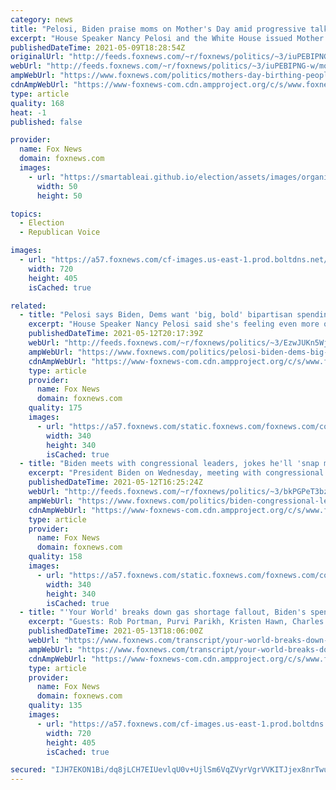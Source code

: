 ```yaml
---
category: news
title: "Pelosi, Biden praise moms on Mother's Day amid progressive talk of 'birthing people'"
excerpt: "House Speaker Nancy Pelosi and the White House issued Mother's Day messages on Sunday as some progressives use the term \"birthing people\" instead."
publishedDateTime: 2021-05-09T18:28:54Z
originalUrl: "http://feeds.foxnews.com/~r/foxnews/politics/~3/iuPEBIPNG-w/mothers-day-birthing-people-democrats-pelosi-cori-bush"
webUrl: "http://feeds.foxnews.com/~r/foxnews/politics/~3/iuPEBIPNG-w/mothers-day-birthing-people-democrats-pelosi-cori-bush"
ampWebUrl: "https://www.foxnews.com/politics/mothers-day-birthing-people-democrats-pelosi-cori-bush.amp"
cdnAmpWebUrl: "https://www-foxnews-com.cdn.ampproject.org/c/s/www.foxnews.com/politics/mothers-day-birthing-people-democrats-pelosi-cori-bush.amp"
type: article
quality: 168
heat: -1
published: false

provider:
  name: Fox News
  domain: foxnews.com
  images:
    - url: "https://smartableai.github.io/election/assets/images/organizations/foxnews.com-50x50.jpg"
      width: 50
      height: 50

topics:
  - Election
  - Republican Voice

images:
  - url: "https://a57.foxnews.com/cf-images.us-east-1.prod.boltdns.net/v1/static/694940094001/16b0dc99-e121-415c-b87d-2f890616897e/236da878-ceff-4311-976e-acb04b43505a/1280x720/match/720/405/image.jpg?ve=1&tl=1"
    width: 720
    height: 405
    isCached: true

related:
  - title: "Pelosi says Biden, Dems want 'big, bold' bipartisan spending bill"
    excerpt: "House Speaker Nancy Pelosi said she's feeling even more optimistic now about passing a \"big, bold\" spending bill this year after meeting with President Biden and congressional leadership at the White House."
    publishedDateTime: 2021-05-12T20:17:39Z
    webUrl: "http://feeds.foxnews.com/~r/foxnews/politics/~3/EzwJUKn5WjA/pelosi-biden-dems-big-bold-bipartisan-bill"
    ampWebUrl: "https://www.foxnews.com/politics/pelosi-biden-dems-big-bold-bipartisan-bill.amp"
    cdnAmpWebUrl: "https://www-foxnews-com.cdn.ampproject.org/c/s/www.foxnews.com/politics/pelosi-biden-dems-big-bold-bipartisan-bill.amp"
    type: article
    provider:
      name: Fox News
      domain: foxnews.com
    quality: 175
    images:
      - url: "https://a57.foxnews.com/static.foxnews.com/foxnews.com/content/uploads/2021/04/340/340/Marisa-Schultz.jpg?ve=1&tl=1"
        width: 340
        height: 340
        isCached: true
  - title: "Biden meets with congressional leaders, jokes he'll 'snap my fingers' to reach compromise: 'It'll happen'"
    excerpt: "President Biden on Wednesday, meeting with congressional leaders at the White House, said he believes he can reach \"some consensus on a compromise\" with Republicans and Democrats, joking that he’ll \"just snap my fingers\" for it to happen."
    publishedDateTime: 2021-05-12T16:25:24Z
    webUrl: "http://feeds.foxnews.com/~r/foxnews/politics/~3/bkPGPeT3bzE/biden-congressional-leaders-white-house-meeting-compromise"
    ampWebUrl: "https://www.foxnews.com/politics/biden-congressional-leaders-white-house-meeting-compromise.amp"
    cdnAmpWebUrl: "https://www-foxnews-com.cdn.ampproject.org/c/s/www.foxnews.com/politics/biden-congressional-leaders-white-house-meeting-compromise.amp"
    type: article
    provider:
      name: Fox News
      domain: foxnews.com
    quality: 158
    images:
      - url: "https://a57.foxnews.com/static.foxnews.com/foxnews.com/content/uploads/2020/10/340/340/brooke-singman-headshot.jpg?ve=1&tl=1"
        width: 340
        height: 340
        isCached: true
  - title: "'Your World' breaks down gas shortage fallout, Biden's spending agenda"
    excerpt: "Guests: Rob Portman, Purvi Parikh, Kristen Hawn, Charles Grassley, Danielle DiMartino Booth, Karl Rove, Kennedy"
    publishedDateTime: 2021-05-13T18:06:00Z
    webUrl: "https://www.foxnews.com/transcript/your-world-breaks-down-gas-shortage-fallout-bidens-spending-agenda"
    ampWebUrl: "https://www.foxnews.com/transcript/your-world-breaks-down-gas-shortage-fallout-bidens-spending-agenda.amp"
    cdnAmpWebUrl: "https://www-foxnews-com.cdn.ampproject.org/c/s/www.foxnews.com/transcript/your-world-breaks-down-gas-shortage-fallout-bidens-spending-agenda.amp"
    type: article
    provider:
      name: Fox News
      domain: foxnews.com
    quality: 135
    images:
      - url: "https://a57.foxnews.com/cf-images.us-east-1.prod.boltdns.net/v1/static/694940094001/5d6b0020-e97b-49d3-bf19-971ab3f97cc8/1f9b4635-6885-4483-9b98-8a6407064850/1280x720/match/720/405/image.jpg?ve=1&tl=1"
        width: 720
        height: 405
        isCached: true

secured: "IJH7EKON1Bi/dq8jLCH7EIUevlqU0v+UjlSm6VqZVyrVgrVVKITJjex8nrTwuveP6Sf/SxPg8vGOopUzOyeErSMGICQiR3iv45CMtial98CinJ0+k2vgytidT4+s8IV9Oqj7PAR3Z7TDM+rx2OPazcgYFOaBfaAdRSGaxyayxMkYL8HlZ5YvAYS3sbejKNHmy6QVZ08WTS7AHIYXH1oEC/X1+tXmhHnmgLEWBdOjjwQWKdqx3tcSJBYOqWHaDLK/rafYP5oxuadMc90bG+1svKYL0dL9h+TQveby4ypbc+C9HrW8p5bBRtI2Bi69fZv1xLi+NmFpc/LDY5ttSZ9g6nRTj4IyV+grUOiZrm8ThXs=;he9Cr67Rlv45fU9KdscB2g=="
---
```


